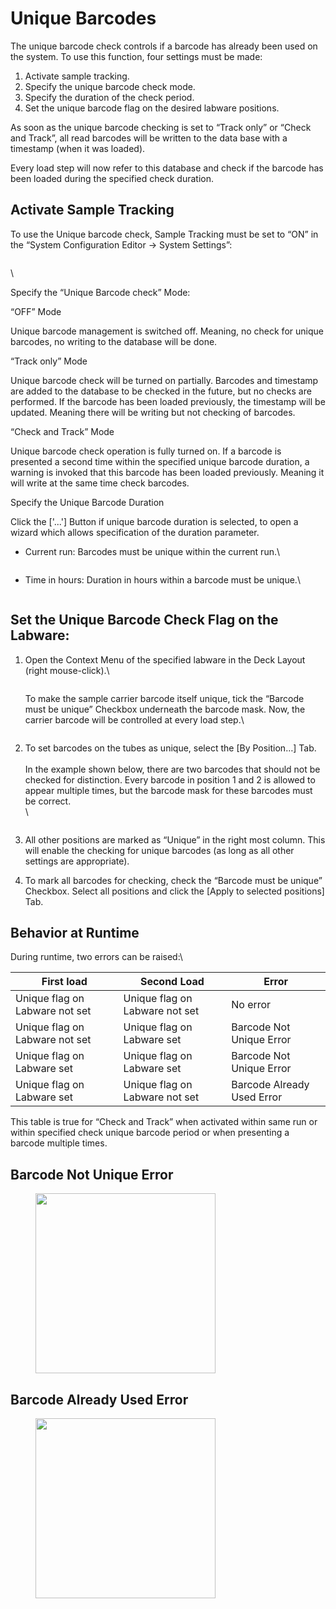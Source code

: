 # Unique Barcodes

The unique barcode check controls if a barcode has already been used on the system. To use this function, four settings must be made:

1. Activate sample tracking.
2. Specify the unique barcode check mode.
3. Specify the duration of the check period.
4. Set the unique barcode flag on the desired labware positions.

As soon as the unique barcode checking is set to “Track only” or “Check and Track”, all read barcodes will be written to the data base with a timestamp (when it was loaded).

Every load step will now refer to this database and check if the barcode has been loaded during the specified check duration.



## Activate Sample Tracking

To use the Unique barcode check, Sample Tracking must be set to “ON” in the “System Configuration Editor -> System Settings”:

<figure><img src="../../.gitbook/assets/image (28) (1) (1) (1) (1).png" alt=""><figcaption></figcaption></figure>

\


Specify the “Unique Barcode check” Mode:

“OFF” Mode

Unique barcode management is switched off. Meaning, no check for unique barcodes, no writing to the database will be done.

“Track only” Mode

Unique barcode check will be turned on partially. Barcodes and timestamp are added to the database to be checked in the future, but no checks are performed. If the barcode has been loaded previously, the timestamp will be updated. Meaning there will be writing but not checking of barcodes.

“Check and Track” Mode

Unique barcode check operation is fully turned on. If a barcode is presented a second time within the specified unique barcode duration, a warning is invoked that this barcode has been loaded previously. Meaning it will write at the same time check barcodes.

Specify the Unique Barcode Duration

Click the \['...'] Button if unique barcode duration is selected, to open a wizard which allows specification of the duration parameter.

*   Current run: Barcodes must be unique within the current run.\


    <figure><img src="../../.gitbook/assets/image (29) (1) (1) (1) (1).png" alt=""><figcaption></figcaption></figure>
*   Time in hours: Duration in hours within a barcode must be unique.\


    <figure><img src="../../.gitbook/assets/image (30) (1) (1) (1) (1).png" alt=""><figcaption></figcaption></figure>

## Set the Unique Barcode Check Flag on the Labware:

1.  Open the Context Menu of the specified labware in the Deck Layout (right mouse-click).\


    <figure><img src="../../.gitbook/assets/image (31) (1) (1) (1) (1).png" alt=""><figcaption></figcaption></figure>

    To make the sample carrier barcode itself unique, tick the “Barcode must be unique” Checkbox underneath the barcode mask. Now, the carrier barcode will be controlled at every load step.\


    <figure><img src="../../.gitbook/assets/image (32) (1) (1) (1) (1).png" alt=""><figcaption></figcaption></figure>
2.  To set barcodes on the tubes as unique, select the \[By Position…] Tab.\
    \
    In the example shown below, there are two barcodes that should not be checked for distinction. Every barcode in position 1 and 2 is allowed to appear multiple times, but the barcode mask for these barcodes must be correct.\
    \


    <figure><img src="../../.gitbook/assets/image (33) (1) (1) (1) (1).png" alt=""><figcaption></figcaption></figure>
3. All other positions are marked as “Unique” in the right most column. This will enable the checking for unique barcodes (as long as all other settings are appropriate).
4. To mark all barcodes for checking, check the “Barcode must be unique” Checkbox. Select all positions and click the \[Apply to selected positions] Tab.

## Behavior at Runtime

During runtime, two errors can be raised:\


| First load                     | Second Load                    | Error                      |
| ------------------------------ | ------------------------------ | -------------------------- |
| Unique flag on Labware not set | Unique flag on Labware not set | No error                   |
| Unique flag on Labware not set | Unique flag on Labware set     | Barcode Not Unique Error   |
| Unique flag on Labware set     | Unique flag on Labware set     | Barcode Not Unique Error   |
| Unique flag on Labware set     | Unique flag on Labware not set | Barcode Already Used Error |

This table is true for “Check and Track” when activated within same run or within specified check unique barcode period or when presenting a barcode multiple times.

## Barcode Not Unique Error

<figure><img src="../../.gitbook/assets/image (34) (1) (1) (1) (1).png" alt="" width="288"><figcaption></figcaption></figure>

## Barcode Already Used Error

<figure><img src="../../.gitbook/assets/image (35) (1) (1) (1) (1).png" alt="" width="288"><figcaption></figcaption></figure>
